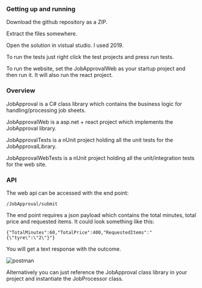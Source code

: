 ### Getting up and running

Download the github repository as a ZIP.

Extract the files somewhere.

Open the solution in vistual studio. I used 2019.

To run the tests just right click the test projects and press run tests.

To run the website, set the JobApprovalWeb as your startup project and then run it. It will also run the react project.

### Overview

JobApproval is a C# class library which contains the business logic for handling/processing job sheets.

JobApprovalWeb is a asp.net + react project which implements the JobApproval library.

JobApprovalTests is a nUnit project holding all the unit tests for the JobApprovalLibrary.

JobApprovalWebTests is a nUnit project holding all the unit/integration tests for the web site.


### API 

The web api can be accessed with the end point:

`/JobApproval/submit`

The end point requires a json payload which contains the total minutes, total price and requested items. It could look something like this:

`{"TotalMinutes":60,"TotalPrice":400,"RequestedItems":"{\"tyre\":\"2\"}"}`

You will get a text response with the outcome.

![postman](https://i.gyazo.com/4c79f290c1821b0f992a248a16075c98.png)

Alternatively you can just reference the JobApproval class library in your project and instantiate the JobProcessor class.
